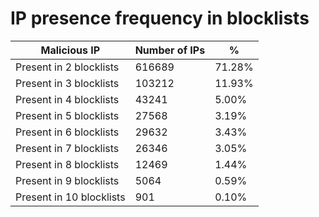 # IP presence frequency in blocklists
| Malicious IP | Number of IPs | % |
|----|----|----|
| Present in 2 blocklists | 616689 | 71.28% |
| Present in 3 blocklists | 103212 | 11.93% |
| Present in 4 blocklists | 43241 | 5.00% |
| Present in 5 blocklists | 27568 | 3.19% |
| Present in 6 blocklists | 29632 | 3.43% |
| Present in 7 blocklists | 26346 | 3.05% |
| Present in 8 blocklists | 12469 | 1.44% |
| Present in 9 blocklists | 5064 | 0.59% |
| Present in 10 blocklists | 901 | 0.10% |
